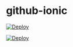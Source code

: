 github-ionic
============

[![Deploy](http://www.phonesheriff.com/images/child_images/viewdemo_bt.png)](http://github-ionic.herokuapp.com/)

[![Deploy](https://www.herokucdn.com/deploy/button.png)](https://heroku.com/deploy?template=https://github.com/sh4hin/github-ionic)
